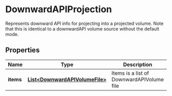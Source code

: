 

# DownwardAPIProjection

Represents downward API info for projecting into a projected volume. Note that this is identical to a downwardAPI volume source without the default mode.

## Properties

Name | Type | Description | Notes
------------ | ------------- | ------------- | -------------
**items** | [**List&lt;DownwardAPIVolumeFile&gt;**](DownwardAPIVolumeFile.md) | Items is a list of DownwardAPIVolume file |  [optional]




